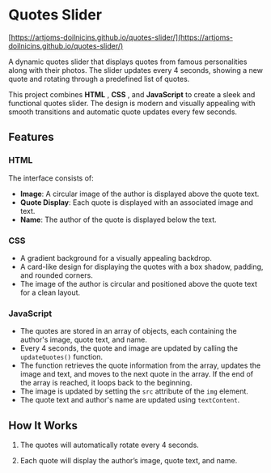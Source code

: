 # Quotes Slider

[https://artjoms-doilnicins.github.io/quotes-slider/](https://artjoms-doilnicins.github.io/quotes-slider/)

A dynamic quotes slider that displays quotes from famous personalities along with their photos. The slider updates every 4 seconds, showing a new quote and rotating through a predefined list of quotes.

This project combines **HTML** , **CSS** , and **JavaScript**  to create a sleek and functional quotes slider. The design is modern and visually appealing with smooth transitions and automatic quote updates every few seconds.

## Features

### HTML

The interface consists of:
- **Image**: A circular image of the author is displayed above the quote text.
- **Quote Display**: Each quote is displayed with an associated image and text.
- **Name**: The author of the quote is displayed below the text.

### CSS
  - A gradient background for a visually appealing backdrop.
  - A card-like design for displaying the quotes with a box shadow, padding, and rounded corners.
  - The image of the author is circular and positioned above the quote text for a clean layout.

### JavaScript

- The quotes are stored in an array of objects, each containing the author's image, quote text, and name.
- Every 4 seconds, the quote and image are updated by calling the `updateQuotes()` function.
- The function retrieves the quote information from the array, updates the image and text, and moves to the next quote in the array. If the end of the array is reached, it loops back to the beginning.
- The image is updated by setting the `src` attribute of the `img` element.
 - The quote text and author's name are updated using `textContent`.

## How It Works

1. The quotes will automatically rotate every 4 seconds.

2. Each quote will display the author’s image, quote text, and name.
